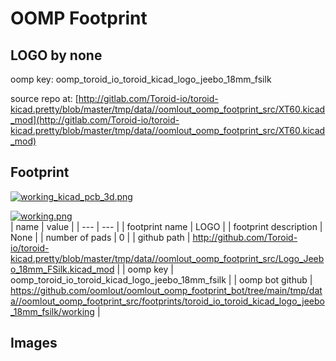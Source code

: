 # OOMP Footprint  
## LOGO  by none  
  
oomp key: oomp_toroid_io_toroid_kicad_logo_jeebo_18mm_fsilk  
  
source repo at: [http://gitlab.com/Toroid-io/toroid-kicad.pretty/blob/master/tmp/data//oomlout_oomp_footprint_src/XT60.kicad_mod](http://gitlab.com/Toroid-io/toroid-kicad.pretty/blob/master/tmp/data//oomlout_oomp_footprint_src/XT60.kicad_mod)  
## Footprint  
  
[![working_kicad_pcb_3d.png](working_kicad_pcb_3d_600.png)](working_kicad_pcb_3d.png)  
  
[![working.png](working_600.png)](working.png)  
| name | value | 
| --- | --- | 
| footprint name | LOGO | 
| footprint description | None | 
| number of pads | 0 | 
| github path | http://github.com/Toroid-io/toroid-kicad.pretty/blob/master/tmp/data//oomlout_oomp_footprint_src/Logo_Jeebo_18mm_FSilk.kicad_mod | 
| oomp key | oomp_toroid_io_toroid_kicad_logo_jeebo_18mm_fsilk | 
| oomp bot github | https://github.com/oomlout/oomlout_oomp_footprint_bot/tree/main/tmp/data//oomlout_oomp_footprint_src/footprints/toroid_io_toroid_kicad_logo_jeebo_18mm_fsilk/working | 
## Images  

